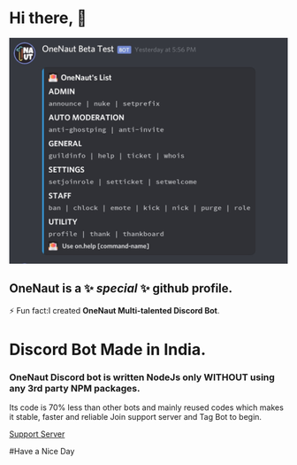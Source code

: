 # Hi there, 👋

<!--


Here are some ideas to get you started:

- 🔭 I’m currently working on ...
- 🌱 I’m currently learning ...
- 👯 I’m looking to collaborate on ...
- 🤔 I’m looking for help with ...
- 💬 Ask me about ...
- 📫 How to reach me: ...
- 😄 Pronouns: ...
-  ...
-->

![Bot](https://raw.githubusercontent.com/onenaut/OneNaut/main/IMG_20210103_115726.jpg)
## **OneNaut** is a ✨ _special_ ✨ github profile.
⚡ Fun fact:I created **OneNaut Multi-talented Discord Bot**.

# Discord Bot Made in India.

### OneNaut Discord bot is written NodeJs only **WITHOUT** using any 3rd party NPM packages.
Its code is 70% less than other bots and mainly reused codes which makes it stable, faster and reliable
Join support server and Tag Bot to begin.

[Support Server](https://discord.gg/FDA7afBd6w)

#Have a Nice Day
